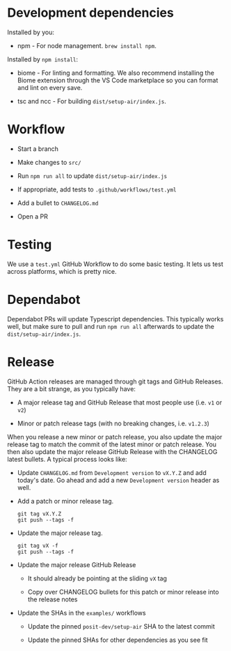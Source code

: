 # Development dependencies

Installed by you:

-   npm - For node management. `brew install npm`.

Installed by `npm install`:

-   biome - For linting and formatting. We also recommend installing the Biome extension through the VS Code marketplace so you can format and lint on every save.

-   tsc and ncc - For building `dist/setup-air/index.js`.

# Workflow

-   Start a branch

-   Make changes to `src/`

-   Run `npm run all` to update `dist/setup-air/index.js`

-   If appropriate, add tests to `.github/workflows/test.yml`

-   Add a bullet to `CHANGELOG.md`

-   Open a PR

# Testing

We use a `test.yml` GitHub Workflow to do some basic testing. It lets us test across platforms, which is pretty nice.

# Dependabot

Dependabot PRs will update Typescript dependencies. This typically works well, but make sure to pull and run `npm run all` afterwards to update the `dist/setup-air/index.js`.

# Release

GitHub Action releases are managed through git tags and GitHub Releases. They are a bit strange, as you typically have:

-   A major release tag and GitHub Release that most people use (i.e. `v1` or `v2`)

-   Minor or patch release tags (with no breaking changes, i.e. `v1.2.3`)

When you release a new minor or patch release, you also update the major release tag to match the commit of the latest minor or patch release. You then also update the major release GitHub Release with the CHANGELOG latest bullets. A typical process looks like:

-   Update `CHANGELOG.md` from `Development version` to `vX.Y.Z` and add today's date. Go ahead and add a new `Development version` header as well.

-   Add a patch or minor release tag.

    ```
    git tag vX.Y.Z
    git push --tags -f
    ```

-   Update the major release tag.

    ```
    git tag vX -f
    git push --tags -f
    ```

-   Update the major release GitHub Release

    -   It should already be pointing at the sliding `vX` tag

    -   Copy over CHANGELOG bullets for this patch or minor release into the release notes

-   Update the SHAs in the `examples/` workflows

    -   Update the pinned `posit-dev/setup-air` SHA to the latest commit

    -   Update the pinned SHAs for other dependencies as you see fit